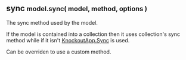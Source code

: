<h2 class="page-header">sync <small>model.sync( model, method, options )</small></h2>

The sync method used by the model.

If the model is contained into a collection then it uses collection's sync method while if it isn't <a href="#SyncKnockoutApp.Sync(method,model,options)">KnockoutApp.Sync</a> is used.

Can be overriden to use a custom method.